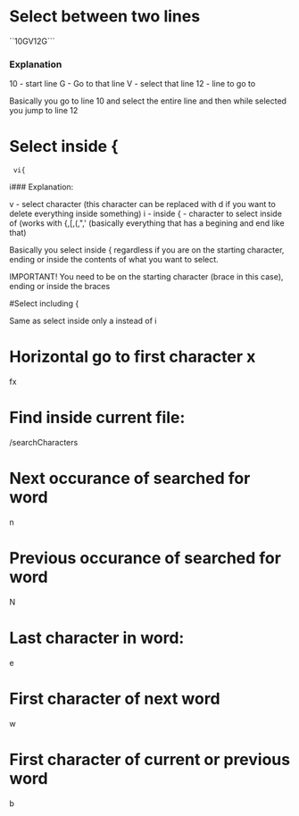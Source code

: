 # Select between two lines

``10GV12G```

### Explanation

10 - start line
G - Go to that line
V - select that line
12 - line to go to 

Basically you go to line 10 and select the entire line and then while selected you jump to line 12

# Select inside {

``` vi{```

i### Explanation:

v - select character (this character can be replaced with d if you want to delete everything inside something)
i - inside
{ - character to select inside of (works with {,[,(,",' (basically everything that has a begining and end like that)

Basically you select inside { regardless if you are on the starting character, ending or inside the contents of what you want to select. 

IMPORTANT! You need to be on the starting character (brace in this case), ending or inside the braces

#Select including {

Same as select inside only a instead of i


# Horizontal go to first character x

fx


# Find inside current file:

/searchCharacters

# Next occurance of searched for word

n

# Previous occurance of searched for word

N

# Last character in word:

e

# First character of next word

w

# First character of current or previous word

b
